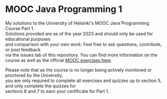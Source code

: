 # MOOC Java Programming 1

My solutions to the University of Helsinki's MOOC Java Programming Course Part 1.  
Solutions provided are as of the year 2023 and should only be used for educational purposes  
and comparison with your own work. Feel free to ask questions, contribute, or post feedback  
via the issues tab of this repository. You can find more information on the course as well as
the official [MOOC exercises here].

Please note that as the course is no longer being actively monitored or proctored by the University,  
you are only required to complete all exercises and quizzes up to section 5, and only complete the quizzes for  
sections 6 and 7 to earn your certificate for Part 1.

[MOOC exercises here]: https://java-programming.mooc.fi/
